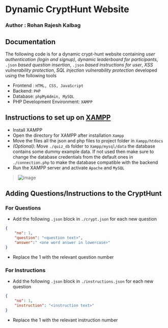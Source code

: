 # Dynamic CryptHunt Website

### Author : Rohan Rajesh Kalbag

## Documentation

The following code is for a dynamic crypt-hunt website containing *user authentication (login and signup)*, *dynamic leaderboard for participants*, ```.json``` *based question insertion*, ```.json``` *based instructions for user*, *XSS vulnerability protection*, *SQL injection vulnerability protection* developed using the following tools
- Frontend : ```HTML, CSS, JavaScript``` 
- Backend: ```PHP```
- Database: ```phpMyAdmin, MySQL ```
- PHP Development Environment: ```XAMPP```

## Instructions to set up on [XAMPP](https://www.apachefriends.org/index.html)
- Install XAMPP
- Open the directory for XAMPP after installation `Xampp`
- Move the files all the json and php files to project folder in ```Xampp/htdocs```
- *(Optional)*: Move ```./quiz_db``` folder to ```Xampp/mysql/data``` the database contains some dummy example data. If not used then make sure to change the database credentials from the default ones in ```./connection.php``` to make the database compatible with the backend
- Run the XAMPP server and activate `Apache` and `MySQL`
> ![image](https://user-images.githubusercontent.com/46604893/172038803-c091bf49-8430-4731-81e3-cfa22389ae92.png)


## Adding Questions/Instructions to the CryptHunt

### For Questions
- Add the following `.json` block in `./crypt.json` for each new question

```json
{
    "no": 1,
    "question": "<question text>",
    "answer":" <one word answer in lowercase>"
}
```
- Replace the 1 with the relevant question number

### For Instructions
- Add the following `.json` block in `./instructions.json` for each new question

```json
{
    "no": 1,
    "instruction": "<instruction text>"
}
```
- Replace the 1 with the relevant instruction number
